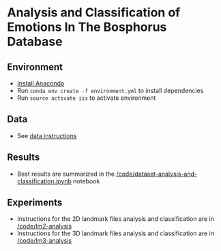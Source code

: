 # Analysis and Classification of Emotions In The Bosphorus Database

## Environment
  - [Install Anaconda ](https://www.continuum.io/downloads)
  - Run ``conda env create -f environment.yml`` to install dependencies
  - Run ``source activate iis`` to activate environment

## Data
  - See [data instructions](/data/README.md)

## Results
  - Best results are summarized in the [/code/dataset-analysis-and-classification.ipynb](/code/dataset-analysis-and-classification.ipynb) notebook

## Experiments
  - Instructions for the 2D landmark files analysis and classification are in [/code/lm2-analysis](/code/lm2-analysis)
  - Instructions for the 3D landmark files analysis and classification are in [/code/lm3-analysis](/code/lm3-analysis)
